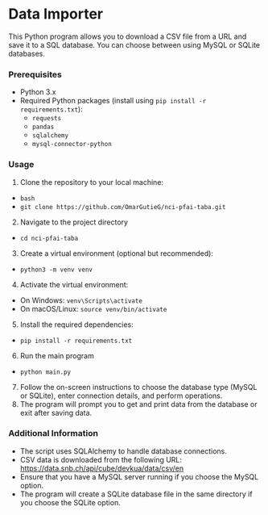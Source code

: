 # Data Importer

This Python program allows you to download a CSV file from a URL and save it to a SQL database. You can choose between using MySQL or SQLite databases.

### Prerequisites

- Python 3.x
- Required Python packages (install using `pip install -r requirements.txt`):
  - `requests`
  - `pandas`
  - `sqlalchemy`
  - `mysql-connector-python`

### Usage
1. Clone the repository to your local machine:
  - `bash`
  - `git clone https://github.com/OmarGutieG/nci-pfai-taba.git`
2. Navigate to the project directory
  - `cd nci-pfai-taba`
3. Create a virtual environment (optional but recommended):
  - `python3 -m venv venv`
4. Activate the virtual environment:
  - On Windows: `venv\Scripts\activate`
  - On macOS/Linux: `source venv/bin/activate`
5. Install the required dependencies:
  - `pip install -r requirements.txt`
6. Run the main program
  - `python main.py`
7. Follow the on-screen instructions to choose the database type (MySQL or SQLite), enter connection details, and perform operations.
8. The program will prompt you to get and print data from the database or exit after saving data.

### Additional Information
- The script uses SQLAlchemy to handle database connections.
- CSV data is downloaded from the following URL: https://data.snb.ch/api/cube/devkua/data/csv/en
- Ensure that you have a MySQL server running if you choose the MySQL option.
- The program will create a SQLite database file in the same directory if you choose the SQLite option.